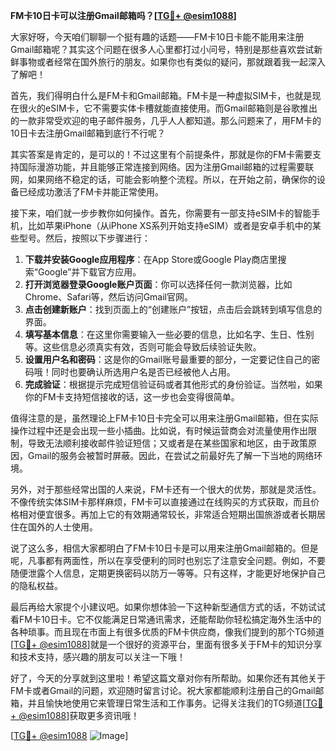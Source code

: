 **FM卡10日卡可以注册Gmail邮箱吗？[[TG💪+ @esim1088](https://t.me/s/esim1088)]**

大家好呀，今天咱们聊聊一个挺有趣的话题——FM卡10日卡能不能用来注册Gmail邮箱呢？其实这个问题在很多人心里都打过小问号，特别是那些喜欢尝试新鲜事物或者经常在国外旅行的朋友。如果你也有类似的疑问，那就跟着我一起深入了解吧！

首先，我们得明白什么是FM卡和Gmail邮箱。FM卡是一种虚拟SIM卡，也就是现在很火的eSIM卡，它不需要实体卡槽就能直接使用。而Gmail邮箱则是谷歌推出的一款非常受欢迎的电子邮件服务，几乎人人都知道。那么问题来了，用FM卡的10日卡去注册Gmail邮箱到底行不行呢？

其实答案是肯定的，是可以的！不过这里有个前提条件，那就是你的FM卡需要支持国际漫游功能，并且能够正常连接到网络。因为注册Gmail邮箱的过程需要联网，如果网络不稳定的话，可能会影响整个流程。所以，在开始之前，确保你的设备已经成功激活了FM卡并能正常使用。

接下来，咱们就一步步教你如何操作。首先，你需要有一部支持eSIM卡的智能手机，比如苹果iPhone（从iPhone XS系列开始支持eSIM）或者是安卓手机中的某些型号。然后，按照以下步骤进行：

1. **下载并安装Google应用程序**：在App Store或Google Play商店里搜索“Google”并下载官方应用。
2. **打开浏览器登录Google账户页面**：你可以选择任何一款浏览器，比如Chrome、Safari等，然后访问Gmail官网。
3. **点击创建新账户**：找到页面上的“创建账户”按钮，点击后会跳转到填写信息的界面。
4. **填写基本信息**：在这里你需要输入一些必要的信息，比如名字、生日、性别等。这些信息必须真实有效，否则可能会导致后续验证失败。
5. **设置用户名和密码**：这是你的Gmail账号最重要的部分，一定要记住自己的密码哦！同时也要确认所选用户名是否已经被他人占用。
6. **完成验证**：根据提示完成短信验证码或者其他形式的身份验证。当然啦，如果你的FM卡支持短信接收的话，这一步也会变得很简单。

值得注意的是，虽然理论上FM卡10日卡完全可以用来注册Gmail邮箱，但在实际操作过程中还是会出现一些小插曲。比如说，有时候运营商会对流量使用作出限制，导致无法顺利接收邮件验证短信；又或者是在某些国家和地区，由于政策原因，Gmail的服务会被暂时屏蔽。因此，在尝试之前最好先了解一下当地的网络环境。

另外，对于那些经常出国的人来说，FM卡还有一个很大的优势，那就是灵活性。不像传统实体SIM卡那样麻烦，FM卡可以直接通过在线购买的方式获取，而且价格相对便宜很多。再加上它的有效期通常较长，非常适合短期出国旅游或者长期居住在国外的人士使用。

说了这么多，相信大家都明白了FM卡10日卡是可以用来注册Gmail邮箱的。但是呢，凡事都有两面性，所以在享受便利的同时也别忘了注意安全问题。例如，不要随便泄露个人信息，定期更换密码以防万一等等。只有这样，才能更好地保护自己的隐私权益。

最后再给大家提个小建议吧。如果你想体验一下这种新型通信方式的话，不妨试试看FM卡10日卡。它不仅能满足日常通讯需求，还能帮助你轻松搞定海外生活中的各种琐事。而且现在市面上有很多优质的FM卡供应商，像我们提到的那个TG频道[[TG💪+ @esim1088](https://t.me/s/esim1088)]就是一个很好的资源平台，里面有很多关于FM卡的知识分享和技术支持，感兴趣的朋友可以关注一下哦！

好了，今天的分享就到这里啦！希望这篇文章对你有所帮助。如果你还有其他关于FM卡或者Gmail的问题，欢迎随时留言讨论。祝大家都能顺利注册自己的Gmail邮箱，并且愉快地使用它来管理日常生活和工作事务。记得关注我们的TG频道[[TG💪+ @esim1088](https://t.me/s/esim1088)]获取更多资讯哦！

[[TG💪+ @esim1088](https://t.me/s/esim1088) ![Image](https://i.postimg.cc/4NQfJmqS/Snipaste-2025-05-13-00-14-12.png)]